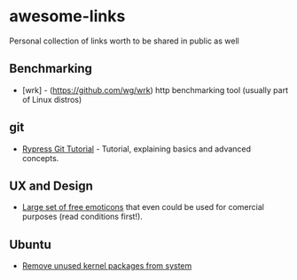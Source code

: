 # awesome-links
Personal collection of links worth to be shared in public as well

## Benchmarking

- [wrk] - (https://github.com/wg/wrk) http benchmarking tool (usually part of Linux distros)

## git

- [Rypress Git Tutorial](http://rypress.com/tutorials/git/index) - Tutorial, explaining basics and advanced concepts.

## UX and Design

- [Large set of free emoticons](http://emojione.com/) that even could be used for comercial purposes (read conditions first!).

## Ubuntu

- [Remove unused kernel packages from system](http://askubuntu.com/a/259092/379395)
